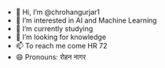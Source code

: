 - 👋 Hi, I’m @chrohangurjar1
- 👀 I’m interested in AI and Machine Learning 
- 🌱 I’m currently studying 
- 💞️ I’m looking for knowledge 
- 📫 To reach me come HR 72
- 😄 Pronouns: रोहन नागर


<!---
chrohangurjar1/chrohangurjar1 is a ✨ special ✨ repository because its `README.md` (this file) appears on your GitHub profile.
You can click the Preview link to take a look at your changes.
--->
